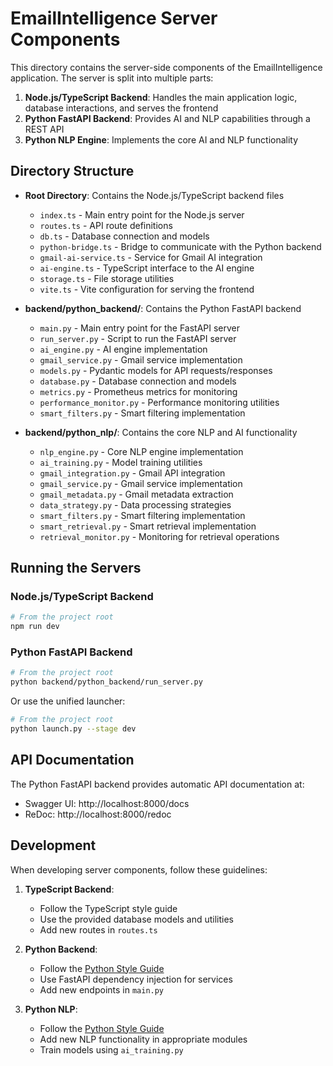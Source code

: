 # EmailIntelligence Server Components

This directory contains the server-side components of the EmailIntelligence application. The server is split into multiple parts:

1. **Node.js/TypeScript Backend**: Handles the main application logic, database interactions, and serves the frontend
2. **Python FastAPI Backend**: Provides AI and NLP capabilities through a REST API
3. **Python NLP Engine**: Implements the core AI and NLP functionality

## Directory Structure

- **Root Directory**: Contains the Node.js/TypeScript backend files
  - `index.ts` - Main entry point for the Node.js server
  - `routes.ts` - API route definitions
  - `db.ts` - Database connection and models
  - `python-bridge.ts` - Bridge to communicate with the Python backend
  - `gmail-ai-service.ts` - Service for Gmail AI integration
  - `ai-engine.ts` - TypeScript interface to the AI engine
  - `storage.ts` - File storage utilities
  - `vite.ts` - Vite configuration for serving the frontend

- **backend/python_backend/**: Contains the Python FastAPI backend
  - `main.py` - Main entry point for the FastAPI server
  - `run_server.py` - Script to run the FastAPI server
  - `ai_engine.py` - AI engine implementation
  - `gmail_service.py` - Gmail service implementation
  - `models.py` - Pydantic models for API requests/responses
  - `database.py` - Database connection and models
  - `metrics.py` - Prometheus metrics for monitoring
  - `performance_monitor.py` - Performance monitoring utilities
  - `smart_filters.py` - Smart filtering implementation

- **backend/python_nlp/**: Contains the core NLP and AI functionality
  - `nlp_engine.py` - Core NLP engine implementation
  - `ai_training.py` - Model training utilities
  - `gmail_integration.py` - Gmail API integration
  - `gmail_service.py` - Gmail service implementation
  - `gmail_metadata.py` - Gmail metadata extraction
  - `data_strategy.py` - Data processing strategies
  - `smart_filters.py` - Smart filtering implementation
  - `smart_retrieval.py` - Smart retrieval implementation
  - `retrieval_monitor.py` - Monitoring for retrieval operations

## Running the Servers

### Node.js/TypeScript Backend

```bash
# From the project root
npm run dev
```

### Python FastAPI Backend

```bash
# From the project root
python backend/python_backend/run_server.py
```

Or use the unified launcher:

```bash
# From the project root
python launch.py --stage dev
```

## API Documentation

The Python FastAPI backend provides automatic API documentation at:

- Swagger UI: http://localhost:8000/docs
- ReDoc: http://localhost:8000/redoc

## Development

When developing server components, follow these guidelines:

1. **TypeScript Backend**:
   - Follow the TypeScript style guide
   - Use the provided database models and utilities
   - Add new routes in `routes.ts`

2. **Python Backend**:
   - Follow the [Python Style Guide](python_style_guide.md)
   - Use FastAPI dependency injection for services
   - Add new endpoints in `main.py`

3. **Python NLP**:
   - Follow the [Python Style Guide](python_style_guide.md)
   - Add new NLP functionality in appropriate modules
   - Train models using `ai_training.py`